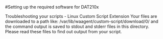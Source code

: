 #Setting up the required software for DAT210x 



Troubleshooting your scripts - Linux Custom Script Extension 
Your files are downloaded to a path like: /var/lib/waagent/custom-script/download/0/ and the command output is saved to stdout and stderr files in this directory. Please read these files to find out output from your script.
